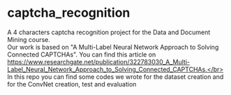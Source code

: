 # captcha_recognition
A 4 characters captcha recognition project for the Data and Document Mining course.</br>
Our work is based on "A Multi-Label Neural Network Approach to Solving Connected CAPTCHAs". You can find this article on https://www.researchgate.net/publication/322783030_A_Multi-Label_Neural_Network_Approach_to_Solving_Connected_CAPTCHAs.</br>
In this repo you can find some codes we wrote for the dataset creation and for the ConvNet creation, test and evaluation
